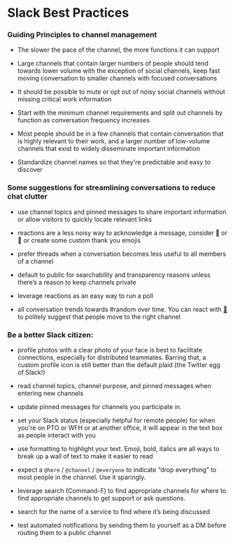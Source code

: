 # Slack Best Practices

### Guiding Principles to channel management
* The slower the pace of the channel, the more functions it can support

* Large channels that contain larger numbers of people should tend towards lower volume with the exception of social channels, 
keep fast moving conversation to smaller channels with focused conversations

* It should be possible to mute or opt out of noisy social channels without missing critical work information

* Start with the minimum channel requirements and split out channels by function as conversation frequency increases

* Most people should be in a few channels that contain conversation that is highly relevant to their work, and a larger number of low-volume channels that exist to widely disseminate important information

* Standardize channel names so that they're predictable and easy to discover

### Some suggestions for streamlining conversations to reduce chat clutter

* use channel topics and pinned messages to share important information or allow visitors to quickly locate relevant links

* reactions are a less noisy way to acknowledge a message, consider :pray: or :bow: or create some custom thank you emojis

* prefer threads when a conversation becomes less useful to all members of a channel 

* default to public for searchability and transparency reasons unless there’s a reason to keep channels private

* leverage reactions as an easy way to run a poll

* all conversation trends towards #random over time. You can react with [:raccoon:](https://qz.com/work/1230173/slack-has-a-solution-for-stopping-chats-the-polite-raccoon/) to politely suggest that people move to the right channel

### Be a better Slack citizen:

* profile photos with a clear photo of your face is best to facilitate connections, especially for distributed teammates. Barring that, a custom profile icon is still better than the default plaid (the Twitter egg of Slack!)

* read channel topics, channel purpose, and pinned messages when entering new channels

* update pinned messages for channels you participate in.

* set your Slack status (especially helpful for remote people) for when you're on PTO or WFH or at another office, it will appear in the text box as people interact with you 

* use formatting to highlight your text. Emoji, bold, italics are all ways to break up a wall of text to make it easier to read

* expect a `@here` / `@channel` / `@everyone` to indicate “drop everything” to most people in the channel. Use it sparingly. 

* leverage search (Command-F) to find appropriate channels for where to find appropriate channels to get support or ask questions.

* search for the name of a service to find where it’s being discussed

* test automated notifications by sending them to yourself as a DM before routing them to a public channel

